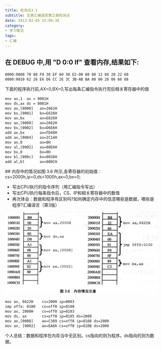 ```yaml
---
title: 检测点3.1
subtitle: 王爽汇编语言第三版检测点
date: 2013-02-05 15:09:39
category:
- 学习笔记
tags: 
- 汇编
---
```


##	在 DEBUG 中,用 "D 0:0 lf" 查看内存,结果如下:
    0000:0000 70 80 F0 30 EF 60 30 E2-00 80 80 12 66 20 22 60
    0000:0010 62 26 E6 D6 CC 2E 3C 3B-AB BA 00 00 26 06 66 88

下面的程序执行前,AX=0,BX=0,写出每条汇编指令执行完后相关寄存器中的值

    mov ax,1  ax = 0001H
    mov ds,ax ds = 0001H
    mov ax,[0000]	ax=2662H
    mov bx,[0001]	bx=E626H
    mov ax,bx	    ax=E626H
    mov ax,[0000]   ax=2662H
    mov bx,[0002]   bx=D6E6H
    add ax,bx	    ax=FD48H
    add ax,[0004]   ax=2C14H
    mov ax,0	    ax=0H
    mov al,[0002]   ax=00E6H
    mov bx,0	    bx=0H
    mov bl,[000c]   bx=0026H
    add al,bl	    ax=000CH


## 内存中的情况如图 3.6 所示,各寄存器的初始值：cs=2000h,ip=0,ds=1000h,ax=0,bx=0;

* 写出CPU执行的指令序列（用汇编指令写出）
* 写出CPU执行每条指令后，CS、IP和相关寄存器中的数值
* 再次体会：数据和程序有区别吗?如何确定内存中的信息哪些是数据，哪些是程序?汇编语言（第3版）

![图片3.6](2013-02-05-检测点3-1/Jietu20190528-104758.jpg)

    mov ax, 6622H    cs=2000 ip=0003
    imp offa: 0100   cs=off0 ip=0100
    mov ax, 2000H    cs=off0 ip=0103
    mov ds, ax       cs=off0 ip=0105 ds=2000
    mov ax,[0008]    ax=C389 cs=off0 ip=0108 ds=2000
    mov ax, [0002]   ax=EA66 cs=off0 ip=010B ds=2000

个人总结：数据和程序在内存当中无区别。cs指向的则为程序。ds指向的则为数据。